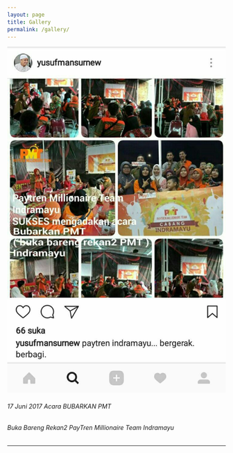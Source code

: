 ```yaml
---
layout: page
title: Gallery
permalink: /gallery/
---
```


![alt text](/images/bukberim.jpg "bukber")
###### 17 Juni 2017 Acara BUBARKAN PMT
###### Buka Bareng Rekan2 PayTren Millionaire Team Indramayu
___
